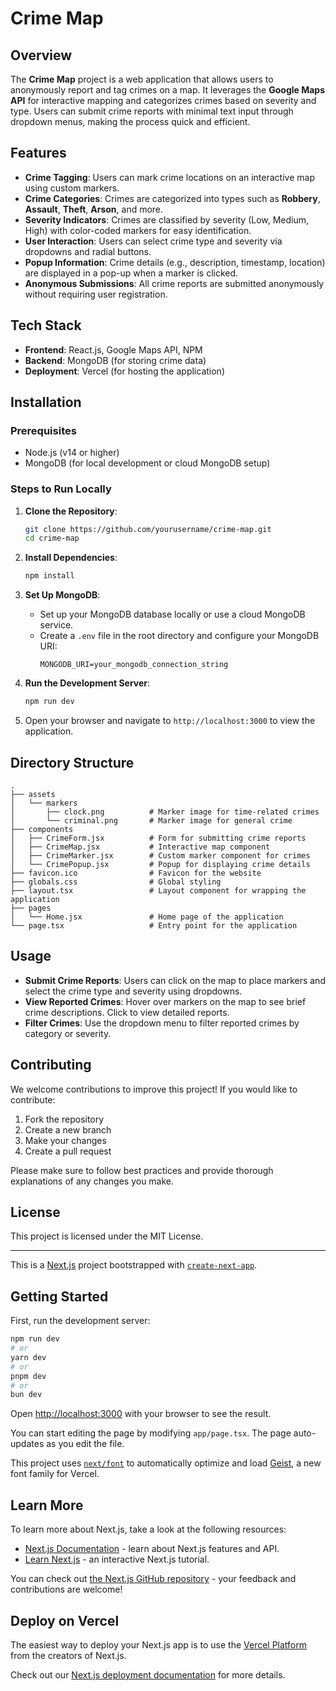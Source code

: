 # Crime Map

## Overview

The **Crime Map** project is a web application that allows users to anonymously report and tag crimes on a map. It leverages the **Google Maps API** for interactive mapping and categorizes crimes based on severity and type. Users can submit crime reports with minimal text input through dropdown menus, making the process quick and efficient.

## Features

- **Crime Tagging**: Users can mark crime locations on an interactive map using custom markers.
- **Crime Categories**: Crimes are categorized into types such as **Robbery**, **Assault**, **Theft**, **Arson**, and more.
- **Severity Indicators**: Crimes are classified by severity (Low, Medium, High) with color-coded markers for easy identification.
- **User Interaction**: Users can select crime type and severity via dropdowns and radial buttons.
- **Popup Information**: Crime details (e.g., description, timestamp, location) are displayed in a pop-up when a marker is clicked.
- **Anonymous Submissions**: All crime reports are submitted anonymously without requiring user registration.

## Tech Stack

- **Frontend**: React.js, Google Maps API, NPM
- **Backend**: MongoDB (for storing crime data)
- **Deployment**: Vercel (for hosting the application)

## Installation

### Prerequisites

- Node.js (v14 or higher)
- MongoDB (for local development or cloud MongoDB setup)

### Steps to Run Locally

1. **Clone the Repository**:
   ```bash
   git clone https://github.com/yourusername/crime-map.git
   cd crime-map
   ```

2. **Install Dependencies**:
   ```bash
   npm install
   ```

3. **Set Up MongoDB**:
   - Set up your MongoDB database locally or use a cloud MongoDB service.
   - Create a `.env` file in the root directory and configure your MongoDB URI:
     ```
     MONGODB_URI=your_mongodb_connection_string
     ```

4. **Run the Development Server**:
   ```bash
   npm run dev
   ```

5. Open your browser and navigate to `http://localhost:3000` to view the application.

## Directory Structure

```
.
├── assets
│   └── markers
│       ├── clock.png          # Marker image for time-related crimes
│       └── criminal.png       # Marker image for general crime
├── components
│   ├── CrimeForm.jsx          # Form for submitting crime reports
│   ├── CrimeMap.jsx           # Interactive map component
│   ├── CrimeMarker.jsx        # Custom marker component for crimes
│   └── CrimePopup.jsx         # Popup for displaying crime details
├── favicon.ico                # Favicon for the website
├── globals.css                # Global styling
├── layout.tsx                 # Layout component for wrapping the application
├── pages
│   └── Home.jsx               # Home page of the application
└── page.tsx                   # Entry point for the application
```

## Usage

- **Submit Crime Reports**: Users can click on the map to place markers and select the crime type and severity using dropdowns.
- **View Reported Crimes**: Hover over markers on the map to see brief crime descriptions. Click to view detailed reports.
- **Filter Crimes**: Use the dropdown menu to filter reported crimes by category or severity.

## Contributing

We welcome contributions to improve this project! If you would like to contribute:

1. Fork the repository
2. Create a new branch
3. Make your changes
4. Create a pull request

Please make sure to follow best practices and provide thorough explanations of any changes you make.

## License

This project is licensed under the MIT License.

---

This is a [Next.js](https://nextjs.org) project bootstrapped with [`create-next-app`](https://nextjs.org/docs/app/api-reference/cli/create-next-app).

## Getting Started

First, run the development server:

```bash
npm run dev
# or
yarn dev
# or
pnpm dev
# or
bun dev
```

Open [http://localhost:3000](http://localhost:3000) with your browser to see the result.

You can start editing the page by modifying `app/page.tsx`. The page auto-updates as you edit the file.

This project uses [`next/font`](https://nextjs.org/docs/app/building-your-application/optimizing/fonts) to automatically optimize and load [Geist](https://vercel.com/font), a new font family for Vercel.

## Learn More

To learn more about Next.js, take a look at the following resources:

- [Next.js Documentation](https://nextjs.org/docs) - learn about Next.js features and API.
- [Learn Next.js](https://nextjs.org/learn) - an interactive Next.js tutorial.

You can check out [the Next.js GitHub repository](https://github.com/vercel/next.js) - your feedback and contributions are welcome!

## Deploy on Vercel

The easiest way to deploy your Next.js app is to use the [Vercel Platform](https://vercel.com/new?utm_medium=default-template&filter=next.js&utm_source=create-next-app&utm_campaign=create-next-app-readme) from the creators of Next.js.

Check out our [Next.js deployment documentation](https://nextjs.org/docs/app/building-your-application/deploying) for more details.
